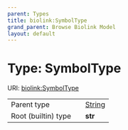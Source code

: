 ```yaml
---
parent: Types
title: biolink:SymbolType
grand_parent: Browse Biolink Model
layout: default
---
```


# Type: SymbolType




URI: [biolink:SymbolType](https://w3id.org/biolink/vocab/SymbolType)

|  |  |  |
| --- | --- | --- |
| Parent type | | [String](types/String.md) |
| Root (builtin) type | | **str** |
